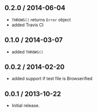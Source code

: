 0.2.0 / 2014-06-04
------------------
* `THROWS()` returns `Error` object
* added Travis CI

0.1.0 / 2014-03-07
------------------
* added `THROWS()`

0.0.2 / 2014-02-20
------------------
* added support if test file is Browserified

0.0.1 / 2013-10-22
------------------
* Initial release.
